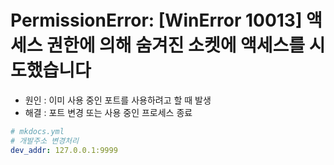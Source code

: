 # PermissionError: [WinError 10013] 액세스 권한에 의해 숨겨진 소켓에 액세스를 시도했습니다

- 원인 : 이미 사용 중인 포트를 사용하려고 할 때 발생
- 해결 : 포트 변경 또는 사용 중인 프로세스 종료

```yml
# mkdocs.yml
# 개발주소 변경처리
dev_addr: 127.0.0.1:9999
```
